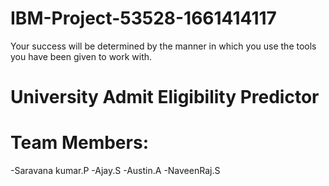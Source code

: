 # IBM-Project-53528-1661414117
Your success will be determined by the manner in which you use the tools you have been given to work with.
# University Admit Eligibility Predictor
# Team Members:
-Saravana kumar.P
-Ajay.S
-Austin.A
-NaveenRaj.S
